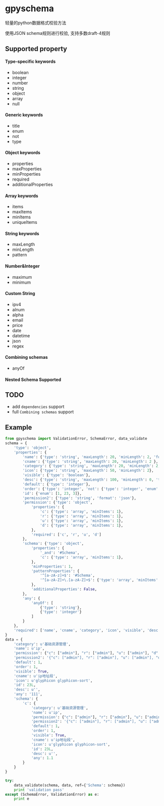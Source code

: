 # gpyschema

轻量的python数据格式校验方法

使用JSON schema规则进行校验, 支持多数draft-4规则

## Supported property

#### Type-specific keywords

- boolean
- integer
- number
- string
- object
- array
- null


#### Generic keywords

- title
- enum
- not
- type

#### Object keywords

- properties
- maxProperties
- minProperties
- required
- additionalProperties

#### Array keywords

- items
- maxItems
- minItems
- uniqueItems

#### String keywords

- maxLength
- minLength
- pattern

#### Number&Integer

- maximum
- minimum

#### Custom String

- ipv4
- alnum
- alpha
- email
- price
- date
- datetime
- json
- regex

#### Combining schemas

- anyOf

#### Nested Schema Supported


## TODO

- add `dependencies` support
- full `Combining schemas` support


## Example

```python
from gpyschema import ValidationError, SchemaError, data_validate
schema = {
    'type': 'object',
    'properties': {
        'name': {'type': 'string', 'maxLength': 20, 'minLength': 2, 'format': 'alpha' },
        'cname': {'type': 'string', 'maxLength': 20, 'minLength': 2 },
        'category': {'type': 'string', 'maxLength': 20, 'minLength': 2, 'title': '分类' },
        'icon': {'type': 'string', 'maxLength': 50, 'minLength': 2},
        'visible': {'type': 'boolean'},
        'desc': {'type': 'string', 'maxLength': 100, 'minLength': 0, 'title': '描述信息'},
        'default': {'type': 'integer'},
        'order': {'type': 'integer', 'not': {'type': 'integer', 'enum': [12]}},
        'id': {'enum': [1, 23, 3]},
        'permission2': {'type': 'string', 'format': 'json'},
        'permission': {'type': 'object',
            'properties': {
                'c': {'type': 'array', 'minItems': 1},
                'r': {'type': 'array', 'minItems': 1},
                'u': {'type': 'array', 'minItems': 1},
                'd': {'type': 'array', 'minItems': 1},
            },
            'required': ['c', 'r', 'u', 'd']
        },
        'schema': {'type': 'object', 
            'properties': {
                '_and': '#Schema',
                'c': {'type': 'array', 'minItems': 1},
            },
            'minProperties': 1,
            'patternProperties': {
                '^[a-zA-z]+$': '#Schema',
                '^[a-zA-Z]+\.[a-zA-Z]+$': {'type': 'array', 'minItems': 1}
            },
            'additionalProperties': False,
        },
        'any': {
            'anyOf': [
                {'type': 'string'},
                {'type': 'integer'}
            ]
        }
    },
    'required': ['name', 'cname', 'category', 'icon', 'visible', 'desc', 'order', 'id', 'any']
}
data = {
    'category': u'基础资源管理', 
    'name': u'ip', 
    'permission': {"c": ["admin"], "r": ["admin"], "u": ["admin"], "d": ["admin"]},
    'permission2': '{"c": ["admin"], "r": ["admin"], "u": ["admin"], "d": ["admin"]}',
    'default': 1, 
    'order': 1, 
    'visible': True, 
    'cname': u'ip地址段', 
    'icon': u'glyphicon glyphicon-sort', 
    'id': 23L, 
    'desc': u'',
    'any': '111',
    'schema': {
        'c': {
            'category': u'基础资源管理', 
            'name': u'ip', 
            'permission': {"c": ["admin"], "r": ["admin"], "u": ["admin"], "d": ["admin"]},
            'permission2': '{"c": ["admin"], "r": ["admin"], "u": ["admin"], "d": ["admin"]}',
            'default': 1, 
            'order': 1, 
            'visible': True, 
            'cname': u'ip地址段', 
            'icon': u'glyphicon glyphicon-sort', 
            'id': 23L, 
            'desc': u'',
            'any': 1.1
        }
    }
}

try:
    data_validate(schema, data, ref={'Schema': schema})
    print 'validation pass'
except (SchemaError, ValidationError) as e:
    print e
```
